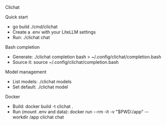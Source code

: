 ﻿Clichat

Quick start
- go build ./cmd/clichat
- Create a .env with your LiteLLM settings
- Run: ./clichat chat

Bash completion
- Generate: ./clichat completion bash > ~/.config/clichat/completion.bash
- Source it: source ~/.config/clichat/completion.bash

Model management
- List models: ./clichat models
- Set default: ./clichat model <name>

Docker
- Build: docker build -t clichat .
- Run (mount .env and data):
  docker run --rm -it -v "$PWD:/app" --workdir /app clichat chat